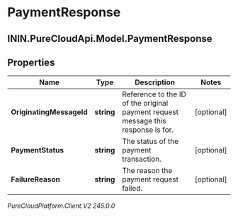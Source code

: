 # PaymentResponse

## ININ.PureCloudApi.Model.PaymentResponse

## Properties

|Name | Type | Description | Notes|
|------------ | ------------- | ------------- | -------------|
| **OriginatingMessageId** | **string** | Reference to the ID of the original payment request message this response is for. | [optional] |
| **PaymentStatus** | **string** | The status of the payment transaction. | [optional] |
| **FailureReason** | **string** | The reason the payment request failed. | [optional] |



_PureCloudPlatform.Client.V2 245.0.0_
